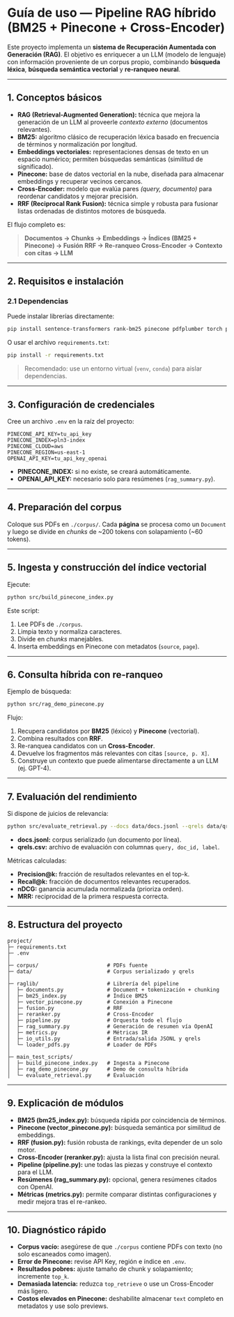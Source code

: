 # Guía de uso — Pipeline RAG híbrido (BM25 + Pinecone + Cross-Encoder)

Este proyecto implementa un **sistema de Recuperación Aumentada con Generación (RAG)**.
El objetivo es enriquecer a un LLM (modelo de lenguaje) con información proveniente de un corpus propio, combinando **búsqueda léxica**, **búsqueda semántica vectorial** y **re-ranqueo neural**.

---

## 1. Conceptos básicos

* **RAG (Retrieval-Augmented Generation):** técnica que mejora la generación de un LLM al proveerle *contexto externo* (documentos relevantes).
* **BM25:** algoritmo clásico de recuperación léxica basado en frecuencia de términos y normalización por longitud.
* **Embeddings vectoriales:** representaciones densas de texto en un espacio numérico; permiten búsquedas semánticas (similitud de significado).
* **Pinecone:** base de datos vectorial en la nube, diseñada para almacenar embeddings y recuperar vecinos cercanos.
* **Cross-Encoder:** modelo que evalúa pares *(query, documento)* para reordenar candidatos y mejorar precisión.
* **RRF (Reciprocal Rank Fusion):** técnica simple y robusta para fusionar listas ordenadas de distintos motores de búsqueda.

El flujo completo es:

> **Documentos → Chunks → Embeddings → Índices (BM25 + Pinecone) → Fusión RRF → Re-ranqueo Cross-Encoder → Contexto con citas → LLM**

---

## 2. Requisitos e instalación

### 2.1 Dependencias

Puede instalar librerías directamente:

```bash
pip install sentence-transformers rank-bm25 pinecone pdfplumber torch pandas scikit-learn python-dotenv
```

O usar el archivo `requirements.txt`:

```bash
pip install -r requirements.txt
```

> Recomendado: use un entorno virtual (`venv`, `conda`) para aislar dependencias.

---

## 3. Configuración de credenciales

Cree un archivo `.env` en la raíz del proyecto:

```env
PINECONE_API_KEY=tu_api_key
PINECONE_INDEX=pln3-index
PINECONE_CLOUD=aws
PINECONE_REGION=us-east-1
OPENAI_API_KEY=tu_api_key_openai
```

* **PINECONE\_INDEX:** si no existe, se creará automáticamente.
* **OPENAI\_API\_KEY:** necesario solo para resúmenes (`rag_summary.py`).

---

## 4. Preparación del corpus

Coloque sus PDFs en `./corpus/`.
Cada **página** se procesa como un `Document` y luego se divide en *chunks* de \~200 tokens con solapamiento (\~60 tokens).

---

## 5. Ingesta y construcción del índice vectorial

Ejecute:

```bash
python src/build_pinecone_index.py
```

Este script:

1. Lee PDFs de `./corpus`.
2. Limpia texto y normaliza caracteres.
3. Divide en *chunks* manejables.
4. Inserta embeddings en Pinecone con metadatos (`source`, `page`).

---

## 6. Consulta híbrida con re-ranqueo

Ejemplo de búsqueda:

```bash
python src/rag_demo_pinecone.py
```

Flujo:

1. Recupera candidatos por **BM25** (léxico) y **Pinecone** (vectorial).
2. Combina resultados con **RRF**.
3. Re-ranquea candidatos con un **Cross-Encoder**.
4. Devuelve los fragmentos más relevantes con citas `[source, p. X]`.
5. Construye un contexto que puede alimentarse directamente a un LLM (ej. GPT-4).

---

## 7. Evaluación del rendimiento

Si dispone de juicios de relevancia:

```bash
python src/evaluate_retrieval.py --docs data/docs.jsonl --qrels data/qrels.csv
```

* **docs.jsonl:** corpus serializado (un documento por línea).
* **qrels.csv:** archivo de evaluación con columnas `query, doc_id, label`.

Métricas calculadas:

* **Precision\@k:** fracción de resultados relevantes en el top-k.
* **Recall\@k:** fracción de documentos relevantes recuperados.
* **nDCG:** ganancia acumulada normalizada (prioriza orden).
* **MRR:** reciprocidad de la primera respuesta correcta.

---

## 8. Estructura del proyecto

```
project/
├─ requirements.txt
├─ .env
│
├─ corpus/                      # PDFs fuente
├─ data/                        # Corpus serializado y qrels
│
├─ raglib/                      # Librería del pipeline
│  ├─ documents.py              # Document + tokenización + chunking
│  ├─ bm25_index.py             # Índice BM25
│  ├─ vector_pinecone.py        # Conexión a Pinecone
│  ├─ fusion.py                 # RRF
│  ├─ reranker.py               # Cross-Encoder
│  ├─ pipeline.py               # Orquesta todo el flujo
│  ├─ rag_summary.py            # Generación de resumen vía OpenAI
│  ├─ metrics.py                # Métricas IR
│  ├─ io_utils.py               # Entrada/salida JSONL y qrels
│  └─ loader_pdfs.py            # Loader de PDFs
│
├─ main_test_scripts/
│  ├─ build_pinecone_index.py   # Ingesta a Pinecone
│  ├─ rag_demo_pinecone.py      # Demo de consulta híbrida
│  └─ evaluate_retrieval.py     # Evaluación
```

---

## 9. Explicación de módulos

* **BM25 (bm25\_index.py):** búsqueda rápida por coincidencia de términos.
* **Pinecone (vector\_pinecone.py):** búsqueda semántica por similitud de embeddings.
* **RRF (fusion.py):** fusión robusta de rankings, evita depender de un solo motor.
* **Cross-Encoder (reranker.py):** ajusta la lista final con precisión neural.
* **Pipeline (pipeline.py):** une todas las piezas y construye el contexto para el LLM.
* **Resúmenes (rag\_summary.py):** opcional, genera resúmenes citados con OpenAI.
* **Métricas (metrics.py):** permite comparar distintas configuraciones y medir mejora tras el re-rankeo.

---

## 10. Diagnóstico rápido

* **Corpus vacío:** asegúrese de que `./corpus` contiene PDFs con texto (no solo escaneados como imagen).
* **Error de Pinecone:** revise API Key, región e índice en `.env`.
* **Resultados pobres:** ajuste tamaño de chunk y solapamiento; incremente `top_k`.
* **Demasiada latencia:** reduzca `top_retrieve` o use un Cross-Encoder más ligero.
* **Costos elevados en Pinecone:** deshabilite almacenar `text` completo en metadatos y use solo previews.


